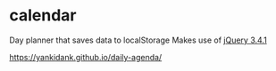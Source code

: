 # calendar
Day planner that saves data to localStorage
Makes use of [jQuery 3.4.1](https://code.jquery.com/)

https://yankidank.github.io/daily-agenda/
